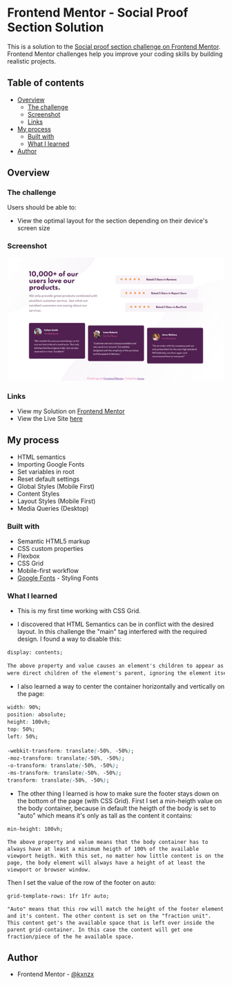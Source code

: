 # Frontend Mentor - Social Proof Section Solution

This is a solution to the [Social proof section challenge on Frontend Mentor](https://www.frontendmentor.io/challenges/social-proof-section-6e0qTv_bA). Frontend Mentor challenges help you improve your coding skills by building realistic projects.

## Table of contents

- [Overview](#overview)
  - [The challenge](#the-challenge)
  - [Screenshot](#screenshot)
  - [Links](#links)
- [My process](#my-process)
  - [Built with](#built-with)
  - [What I learned](#what-i-learned)
- [Author](#author)

## Overview

### The challenge

Users should be able to:

- View the optimal layout for the section depending on their device's screen size

### Screenshot

![Screenshot](images/ScreenshotSection.png)

### Links

- View my Solution on [Frontend Mentor](https://www.frontendmentor.io/solutions/review-and-testimonial-card-layout-with-grid-css-4EvzoRNh0)
- View the Live Site [here](https://kxnzx.github.io/social-proof-section/)

## My process

- HTML semantics
- Importing Google Fonts
- Set variables in root
- Reset default settings
- Global Styles (Mobile First)
- Content Styles
- Layout Styles (Mobile First)
- Media Queries (Desktop)

### Built with

- Semantic HTML5 markup
- CSS custom properties
- Flexbox
- CSS Grid
- Mobile-first workflow
- [Google Fonts](https://fonts.google.com/) - Styling Fonts

### What I learned

- This is my first time working with CSS Grid.

- I discovered that HTML Semantics can be in conflict with the desired layout. In this challenge the "main" tag interfered with the required design. I found a way to disable this:

```html
display: contents;
```

```html
The above property and value causes an element's children to appear as if they
were direct children of the element's parent, ignoring the element itself.
```

- I also learned a way to center the container horizontally and vertically on the page:

```css
width: 90%;
position: absolute;
height: 100vh;
top: 50%;
left: 50%;

-webkit-transform: translate(-50%, -50%);
-moz-transform: translate(-50%, -50%);
-o-transform: translate(-50%, -50%);
-ms-transform: translate(-50%, -50%);
transform: translate(-50%, -50%);
```

- The other thing I learned is how to make sure the footer stays down on the bottom of the page (with CSS Grid). First I set a min-heigth value on the body container, because in default the heigth of the body is set to "auto" which means it's only as tall as the content it contains:

```
min-height: 100vh;
```

```
The above property and value means that the body container has to always have at least a minimum heigth of 100% of the available viewport heigth. With this set, no matter how little content is on the page, the body element will always have a height of at least the viewport or browser window.
```

Then I set the value of the row of the footer on auto:

```
grid-template-rows: 1fr 1fr auto;
```

```
"Auto" means that this row will match the height of the footer element and it's content. The other content is set on the "fraction unit". This content get's the available space that is left over inside the parent grid-container. In this case the content will get one fraction/piece of the he available space.
```

## Author

- Frontend Mentor - [@kxnzx](https://www.frontendmentor.io/profile/kxnzx)
